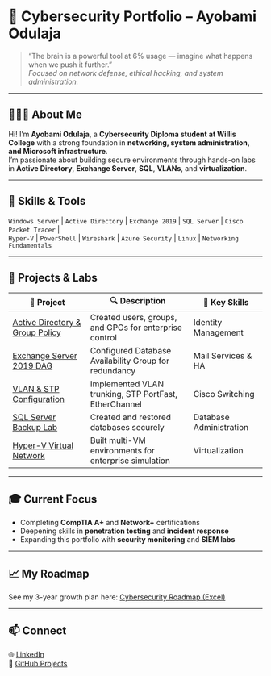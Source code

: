 # 🧠 Cybersecurity Portfolio – Ayobami Odulaja

> “The brain is a powerful tool at 6% usage — imagine what happens when we push it further.”  
> *Focused on network defense, ethical hacking, and system administration.*

---

## 👨🏽‍💻 About Me

Hi! I’m **Ayobami Odulaja**, a **Cybersecurity Diploma student at Willis College** with a strong foundation in **networking, system administration, and Microsoft infrastructure**.  
I’m passionate about building secure environments through hands-on labs in **Active Directory**, **Exchange Server**, **SQL**, **VLANs**, and **virtualization**.

---

## 🧰 Skills & Tools

`Windows Server` | `Active Directory` | `Exchange 2019` | `SQL Server` | `Cisco Packet Tracer` |  
`Hyper-V` | `PowerShell` | `Wireshark` | `Azure Security` | `Linux` | `Networking Fundamentals`

---

## 📂 Projects & Labs

| 💼 Project | 🔍 Description | 🧠 Key Skills |
|-------------|----------------|----------------|
| [Active Directory & Group Policy](./1-ActiveDirectory-Labs/) | Created users, groups, and GPOs for enterprise control | Identity Management |
| [Exchange Server 2019 DAG](./2-Exchange-Server-Labs/) | Configured Database Availability Group for redundancy | Mail Services & HA |
| [VLAN & STP Configuration](./4-Networking-Labs/) | Implemented VLAN trunking, STP PortFast, EtherChannel | Cisco Switching |
| [SQL Server Backup Lab](./3-SQL-Server-Labs/) | Created and restored databases securely | Database Administration |
| [Hyper-V Virtual Network](./5-HyperV-Virtualization/) | Built multi-VM environments for enterprise simulation | Virtualization |

---

## 🎓 Current Focus
- Completing **CompTIA A+** and **Network+** certifications  
- Deepening skills in **penetration testing** and **incident response**  
- Expanding this portfolio with **security monitoring** and **SIEM labs**

---

## 📈 My Roadmap
See my 3-year growth plan here: [Cybersecurity Roadmap (Excel)](./Ayobami_Odulaja_Cybersecurity_Roadmap.xlsx)

---

## 📫 Connect
🌐 [LinkedIn](http://www.linkedin.com/in/ayobami-odulaja-077004152)    
🧰 [GitHub Projects](https://github.com/Ayobami1993)
